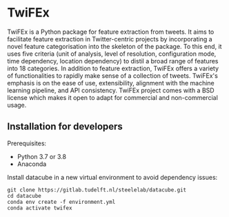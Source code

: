 # TwiFEx
TwiFEx is a Python package for feature extraction from tweets. It aims to facilitate feature extraction in Twitter-centric projects by incorporating a novel feature categorisation into the skeleton of the package. To this end, it uses five criteria (unit of analysis, level of resolution, configuration mode, time dependency, location dependency) to distil a broad range of features into 18 categories. In addition to feature extraction, TwiFEx offers a variety of functionalities to rapidly make sense of a collection of tweets. TwiFEx's emphasis is on the ease of use, extensibility, alignment with the machine learning pipeline, and API consistency. TwiFEx project comes with a BSD license which makes it open to adapt for commercial and non-commercial usage.


## Installation for developers

Prerequisites:

- Python 3.7 or 3.8
- Anaconda

Install datacube in a new virtual environment to avoid dependency issues:
```
git clone https://gitlab.tudelft.nl/steelelab/datacube.git
cd datacube
conda env create -f environment.yml
conda activate twifex
```